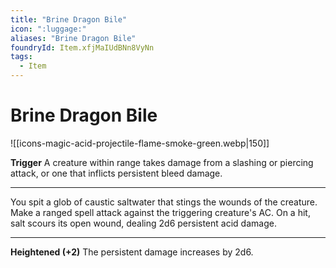 ```yaml
---
title: "Brine Dragon Bile"
icon: ":luggage:"
aliases: "Brine Dragon Bile"
foundryId: Item.xfjMaIUdBNn8VyNn
tags:
  - Item
---
```


# Brine Dragon Bile
![[icons-magic-acid-projectile-flame-smoke-green.webp|150]]

**Trigger** A creature within range takes damage from a slashing or piercing attack, or one that inflicts persistent bleed damage.

* * *

You spit a glob of caustic saltwater that stings the wounds of the creature. Make a ranged spell attack against the triggering creature's AC. On a hit, salt scours its open wound, dealing 2d6 persistent acid damage.

* * *

**Heightened (+2)** The persistent damage increases by 2d6.
